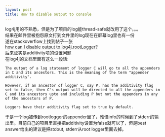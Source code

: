 ```yaml
---
layout: post
title: How to disable output to console
---
```


log4j用的不熟悉，但是为了项目的log能thread-safe就改用了这个。。。  
结果在邮件里被抱怨原文打到文件里的log现在在屏幕log里也有一份  
遂在stackoverflow上找到帖子一张  
[how can I disable output to log4j.rootLogger?](http://stackoverflow.com/questions/7513463/how-can-i-disable-output-to-log4j-rootlogger)  
后来证实是additivity项的设置问题  
在log4j的文档里面有这么一段话:  

    The output of a log statement of logger C will go to all the appenders in C and its ancestors. This is the meaning of the term "appender additivity".

    However, if an ancestor of logger C, say P, has the additivity flag set to false, then C's output will be directed to all the appenders in C and its ancestors upto and including P but not the appenders in any of the ancestors of P.

    Loggers have their additivity flag set to true by default.

于是一个log被传到rootlogger的appender里了，难怪info的时候到了stderr的输出里。目前自己的项目里直接把additivity设置为false就可以了，但是best answer给出的建议是把stdout, stderr从root logger里面去掉。  
